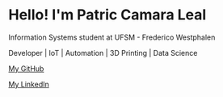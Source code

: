 <!DOCTYPE html>
<html lang="en">
<head>
  <meta charset="UTF-8">
  <title>Patric Camara Leal - Portfolio</title>
</head>
<body>
  <h1>Hello! I'm Patric Camara Leal</h1>
  <p>Information Systems student at UFSM - Frederico Westphalen</p>
  <p>Developer | IoT | Automation | 3D Printing | Data Science</p>
  <p><a href="https://github.com/PatricLeal">My GitHub</a></p>
  <p><a href="https://linkedin.com/in/patric-camara-leal-4">My LinkedIn</a></p>
</body>
</html>
